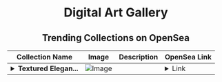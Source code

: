 <div align="center">

# Digital Art Gallery

## Trending Collections on OpenSea

| Collection Name                       | Image                                                                                     | Description                       | OpenSea Link                                                                                          |
|---------------------------------------|-------------------------------------------------------------------------------------------|-----------------------------------|--------------------------------------------------------------------------------------------------------|
| **<details><summary>Textured Elegan...</summary>Textured Elegance</details>** | ![Image](https://i.seadn.io/s/raw/files/3079ee9f05c1e71286e9df205c84f886.jpg?w=500&auto=format?w=200&auto=format) |  | <details><summary>Link</summary>[Textured Elegance](https://opensea.io/collection/textured-elegance)</details> |

</div>